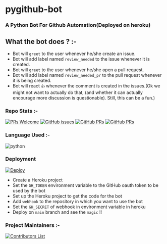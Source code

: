 # pygithub-bot

### A Python Bot For Github Automation(Deployed on heroku)



## What the bot does ? :-

- Bot will `greet` to the user whenever he/she create an issue.
- Bot will add label named `review_needed` to the issue whenever it is created.
- Bot will `greet` to the user whenever he/she open a pull request.
- Bot will add label named `review_needed_pr` to the pull request whenever it is being created.
- Bot will react `👍` whenever the comment is created in the issues.(Ok we might not want to actually do that, (and whether it can actually encourage more discussion is questionable). Still, this can be a fun.)


### Repo Stats :-

[![PRs Welcome](https://img.shields.io/badge/PRs-welcome-green.svg?style=for-the-badge&color=blue)](.github/CONTRIBUTING.md)
[![GitHub issues](https://img.shields.io/github/issues/vasu-1/PyBot?color=green&logo=github&style=for-the-badge)](https://github.com/vasu-1/PyBot/issues)
[![GitHub PRs](https://img.shields.io/github/issues-pr/vasu-1/PyBot?style=for-the-badge&logo=github)](https://github.com/vasu-1/PyBot/pulls) [![GitHub PRs](https://img.shields.io/github/issues-pr-closed/vasu-1/PyBot?style=for-the-badge&color=critical&logo=github)](https://github.com/vasu-1/PyBot/pulls?q=is%3Apr+is%3Aclosed)


### Language Used :-

![python](https://img.shields.io/badge/python-v3.7-blue?style=for-the-badge&logo=python&logoColor=white)


### Deployment

[![Deploy](https://www.herokucdn.com/deploy/button.svg)](https://heroku.com/deploy?template=https://github.com/vasu-1/PyBot)

- Create a Heroku project
- Set the `GH_TOKEN` environment variable to the GitHub oauth token to be used by the bot
- Set up the Heroku project to get the code for the bot
- Add `webhook` to the repository in which you want to use the bot
- Set the `GH_SECRET` of webhook in environment variable in heroku
- Deploy on `main` branch and see the `magic` !!
 

### Project Maintainers :-

[![Contributors List](https://contrib.rocks/image?repo=vasu-1/PyBot)](https://github.com/vasu-1/PyBot/graphs/contributors)
